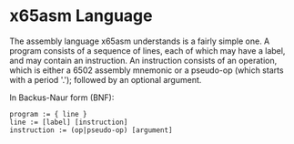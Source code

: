 # x65asm Language

The assembly language x65asm understands is a fairly simple one. A program consists of a sequence of lines, each of which may have a label, and may contain an instruction. An instruction consists of an operation, which is either a 6502 assembly mnemonic or a pseudo-op (which starts with a period '.'); followed by an optional argument.

In Backus-Naur form (BNF):
```
program := { line }
line := [label] [instruction]
instruction := (op|pseudo-op) [argument]
```
